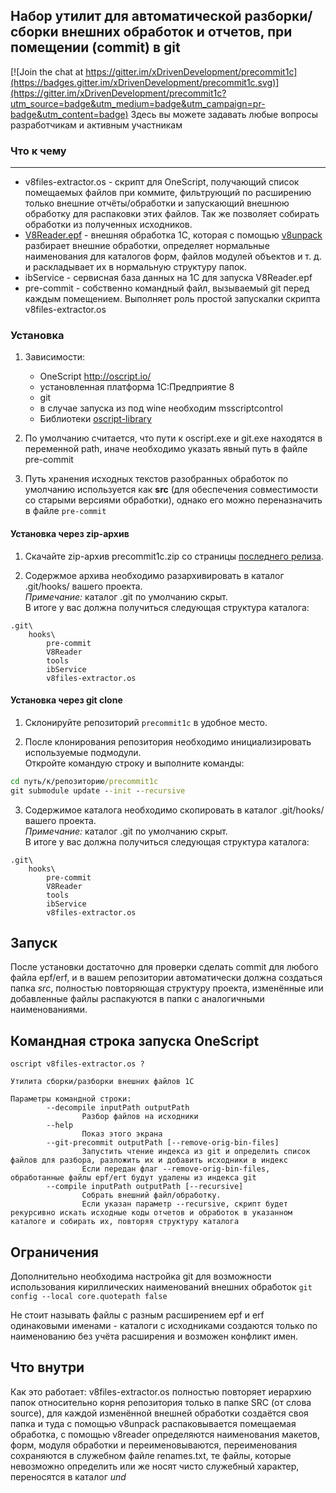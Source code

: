 ## Набор утилит для автоматической разборки/сборки внешних обработок и отчетов, при помещении (commit) в git

[![Join the chat at https://gitter.im/xDrivenDevelopment/precommit1c](https://badges.gitter.im/xDrivenDevelopment/precommit1c.svg)](https://gitter.im/xDrivenDevelopment/precommit1c?utm_source=badge&utm_medium=badge&utm_campaign=pr-badge&utm_content=badge) Здесь вы можете задавать любые вопросы разработчикам и активным участникам

### Что к чему
----
* v8files-extractor.os - скрипт для OneScript, получающий список помещаемых файлов при коммите, фильтрующий по расширению только внешние отчёты/обработки и запускающий внешнюю обработку для распаковки этих файлов. Так же позволяет собирать обработки из полученных исходников.
* [V8Reader.epf](http://infostart.ru/public/106310/) - внешняя обработка 1С, которая с помощью  [v8unpack](http://svn2.assembla.com/svn/V8Unpack/track/) разбирает внешние обработки, определяет нормальные  наименования для каталогов форм, файлов модулей объектов и т. д. и раскладывает их в нормальную структуру папок.
* ibService - сервисная база данных на 1С для запуска V8Reader.epf
* pre-commit - собственно командный файл, вызываемый git перед каждым помещением. Выполняет роль простой запускалки скрипта v8files-extractor.os

### Установка

1. Зависимости:
    * OneScript http://oscript.io/
    * установленная платформа 1С:Предприятие 8
    * git
    * в случае запуска из под wine необходим msscriptcontrol
    * Библиотеки [oscript-library]( https://github.com/EvilBeaver/oscript-library)

2. По умолчанию считается, что пути к oscript.exe и git.exe находятся в переменной path, иначе необходимо указать явный путь в файле pre-commit

3. Путь хранения исходных текстов разобранных обработок по умолчанию используется как **src** (для обеспечения совместимости со старыми версиями обработки), однако его можно переназначить в файле `pre-commit`

#### Установка через zip-архив

1. Скачайте zip-архив precommit1c.zip со страницы [последнего релиза](https://github.com/xDrivenDevelopment/precommit1c/releases/latest).

2. Содержмое архива необходимо разархивировать в каталог .git/hooks/ вашего проекта.  
*Примечание:* каталог .git по умолчанию скрыт.  
В итоге у вас должна получиться следующая структура каталога:
```
.git\
    hooks\
        pre-commit
        V8Reader
        tools
        ibService
        v8files-extractor.os
```

#### Установка через git clone

1. Склонируйте репозиторий `precommit1c` в удобное место.

2. После клонирования репозитория необходимо инициализировать используемые подмодули.  
Откройте командую строку и выполните команды:
```cmd
cd путь/к/репозиторию/precommit1c
git submodule update --init --recursive
```

3. Cодержимое каталога необходимо скопировать в каталог .git/hooks/ вашего проекта.  
*Примечание:* каталог .git по умолчанию скрыт.  
В итоге у вас должна получиться следующая структура каталога:
```
.git\
    hooks\
        pre-commit
        V8Reader
        tools
        ibService
        v8files-extractor.os
```

## Запуск

После установки достаточно для проверки сделать commit для любого файла epf/erf, и в вашем репозитории автоматически должна создаться папка *src*, полностью повторяющая структуру проекта, изменённые или добавленные файлы распакуются в папки с аналогичными наименованиями.

## Командная строка запуска OneScript

```
oscript v8files-extractor.os ?

Утилита сборки/разборки внешних файлов 1С

Параметры командной строки:
        --decompile inputPath outputPath
                Разбор файлов на исходники
        --help
                Показ этого экрана
        --git-precommit outputPath [--remove-orig-bin-files]
                Запустить чтение индекса из git и определить список файлов для разбора, разложить их и добавить исходники в индекс
                Если передан флаг --remove-orig-bin-files, обработанные файлы epf/ert будут удалены из индекса git
        --compile inputPath outputPath [--recursive]
                Собрать внешний файл/обработку.
                Если указан параметр --recursive, скрипт будет рекурсивно искать исходные коды отчетов и обработок в указанном каталоге и собирать их, повторяя структуру каталога
```

## Ограничения

Дополнительно необходима настройка git для возможности использования кириллических наименований внешних обработок `git config --local core.quotepath false`

Не стоит называть файлы с разным расширением epf и erf одинаковыми именами - каталоги с исходниками создаются только по наименованию без учёта расширения и возможен конфликт имен.

## Что внутри

Как это работает: v8files-extractor.os полностью повторяет иерархию папок относительно корня репозитория только в папке SRC (от слова source), для каждой изменённой внешней обработки создаётся своя папка и туда с помощью v8unpack распаковывается помещаемая обработка, с помощью v8reader определяются наименования макетов, форм, модуля обработки и переименовываются, переименования сохраняются в служебном файле renames.txt, те файлы, которые невозможно определить или же носят чисто служебный характер, переносятся в каталог *und*
